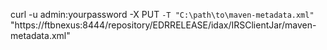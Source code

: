 curl -u admin:yourpassword -X PUT `
  -T "C:\path\to\maven-metadata.xml" `
  "https://ftbnexus:8444/repository/EDRRELEASE/idax/IRSClientJar/maven-metadata.xml"
